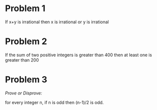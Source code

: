 # Problem 1

If x+y is irrational then x is irrational or y is irrational

# Problem 2

If the sum of two positive integers is greater than 400 then at least one is greater than 200

# Problem 3

_Prove or Disprove:_

for every integer n, if n is odd then (n-1)/2 is odd.
